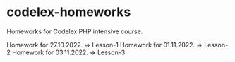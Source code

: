 # codelex-homeworks

Homeworks for Codelex PHP intensive course.

Homework for 27.10.2022. => Lesson-1
Homework for 01.11.2022. => Lesson-2
Homework for 03.11.2022. => Lesson-3
